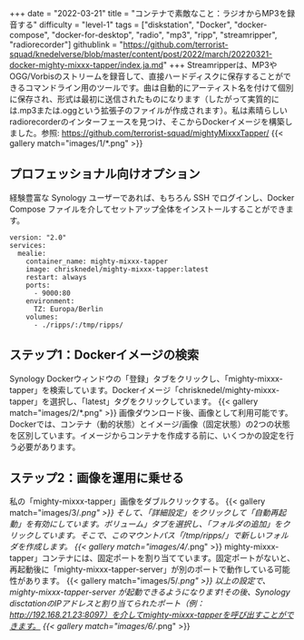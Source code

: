+++
date = "2022-03-21"
title = "コンテナで素敵なこと：ラジオからMP3を録音する"
difficulty = "level-1"
tags = ["diskstation", "Docker", "docker-compose", "docker-for-desktop", "radio", "mp3", "ripp", "streamripper", "radiorecorder"]
githublink = "https://github.com/terrorist-squad/knedelverse/blob/master/content/post/2022/march/20220321-docker-mighty-mixxx-tapper/index.ja.md"
+++
Streamripperは、MP3やOGG/Vorbisのストリームを録音して、直接ハードディスクに保存することができるコマンドライン用のツールです。曲は自動的にアーティスト名を付けて個別に保存され、形式は最初に送信されたものになります（したがって実質的には.mp3または.oggという拡張子のファイルが作成されます）。私は素晴らしいradiorecorderのインターフェースを見つけ、そこからDockerイメージを構築しました。参照: https://github.com/terrorist-squad/mightyMixxxTapper/
{{< gallery match="images/1/*.png" >}}

## プロフェッショナル向けオプション
経験豊富な Synology ユーザーであれば、もちろん SSH でログインし、Docker Compose ファイルを介してセットアップ全体をインストールすることができます。
```
version: "2.0"
services:
  mealie:
    container_name: mighty-mixxx-tapper
    image: chrisknedel/mighty-mixxx-tapper:latest
    restart: always
    ports:
      - 9000:80
    environment:
      TZ: Europa/Berlin
    volumes:
      - ./ripps/:/tmp/ripps/

```

## ステップ1：Dockerイメージの検索
Synology Dockerウィンドウの「登録」タブをクリックし、「mighty-mixxx-tapper」を検索しています。Dockerイメージ「chrisknedel/mighty-mixxx-tapper」を選択し、「latest」タグをクリックしています。
{{< gallery match="images/2/*.png" >}}
画像ダウンロード後、画像として利用可能です。Dockerでは、コンテナ（動的状態）とイメージ/画像（固定状態）の2つの状態を区別しています。イメージからコンテナを作成する前に、いくつかの設定を行う必要があります。
## ステップ2：画像を運用に乗せる
私の「mighty-mixxx-tapper」画像をダブルクリックする。
{{< gallery match="images/3/*.png" >}}
そして、「詳細設定」をクリックして「自動再起動」を有効にしています。ボリューム」タブを選択し、「フォルダの追加」をクリックしています。そこで、このマウントパス「/tmp/ripps/」で新しいフォルダを作成します。
{{< gallery match="images/4/*.png" >}}
mighty-mixxx-tapper」コンテナには、固定ポートを割り当てています。固定ポートがないと、再起動後に「mighty-mixxx-tapper-server」が別のポートで動作している可能性があります。
{{< gallery match="images/5/*.png" >}}
以上の設定で、mighty-mixxx-tapper-server が起動できるようになります!その後、Synology disctationのIPアドレスと割り当てられたポート（例：http://192.168.21.23:8097）を介してmighty-mixxx-tapperを呼び出すことができます。
{{< gallery match="images/6/*.png" >}}

